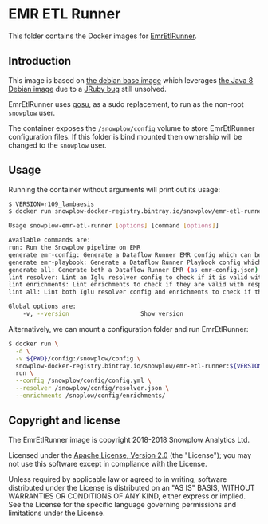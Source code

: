 # EMR ETL Runner

This folder contains the Docker images for [EmrEtlRunner][emr-etl-runner].

## Introduction

This image is based on [the debian base image][debian-base-image] which leverages
[the Java 8 Debian image][debian-image] due to a [JRuby bug][jruby-bug] still unsolved.

EmrEtlRunner uses [gosu][gosu], as a sudo replacement, to run as the non-root `snowplow` user.

The container exposes the `/snowplow/config` volume to store EmrEtlRunner configuration files. If
this folder is bind mounted then ownership will be changed to the `snowplow` user.

## Usage

Running the container without arguments will print out its usage:

```bash
$ VERSION=r109_lambaesis
$ docker run snowplow-docker-registry.bintray.io/snowplow/emr-etl-runner:${VERSION}

Usage snowplow-emr-etl-runner [options] [command [options]]

Available commands are:
run: Run the Snowplow pipeline on EMR
generate emr-config: Generate a Dataflow Runner EMR config which can be used with dataflow-runner up
generate emr-playbook: Generate a Dataflow Runner Playbook config which can be used with dataflow-runner run
generate all: Generate both a Dataflow Runner EMR (as emr-config.json) and Playbook (as emr-playbook.json) configs
lint resolver: Lint an Iglu resolver config to check if it is valid with respect to its schema
lint enrichments: Lint enrichments to check if they are valid with respect to their schemas
lint all: Lint both Iglu resolver config and enrichments to check if they are valid with respect to their schemas

Global options are:
    -v, --version                    Show version
```

Alternatively, we can mount a configuration folder and run EmrEtlRunner:

```bash
$ docker run \
  -d \
  -v ${PWD}/config:/snowplow/config \
  snowplow-docker-registry.bintray.io/snowplow/emr-etl-runner:${VERSION} \
  run \
  --config /snowplow/config/config.yml \
  --resolver /snowplow/config/resolver.json \
  --enrichments /snoplow/config/enrichments/
```

## Copyright and license

The EmrEtlRunner image is copyright 2018-2018 Snowplow Analytics Ltd.

Licensed under the [Apache License, Version 2.0][license] (the "License");
you may not use this software except in compliance with the License.

Unless required by applicable law or agreed to in writing, software
distributed under the License is distributed on an "AS IS" BASIS,
WITHOUT WARRANTIES OR CONDITIONS OF ANY KIND, either express or implied.
See the License for the specific language governing permissions and
limitations under the License.

[emr-etl-runner]: https://github.com/snowplow/snowplow/tree/master/3-enrich/emr-etl-runner
[debian-image]: https://github.com/docker-library/openjdk/blob/master/8/jre/slim/Dockerfile
[debian-base-image]: https://github.com/snowplow/snowplow-docker/tree/develop/base-debian
[jruby-bug]: https://discourse.snowplowanalytics.com/t/systemcallerror-unknown-error-unknown-error-0-home-ubuntu-netrc/452
[gosu]: https://github.com/tianon/gosu
[license]: http://www.apache.org/licenses/LICENSE-2.0
